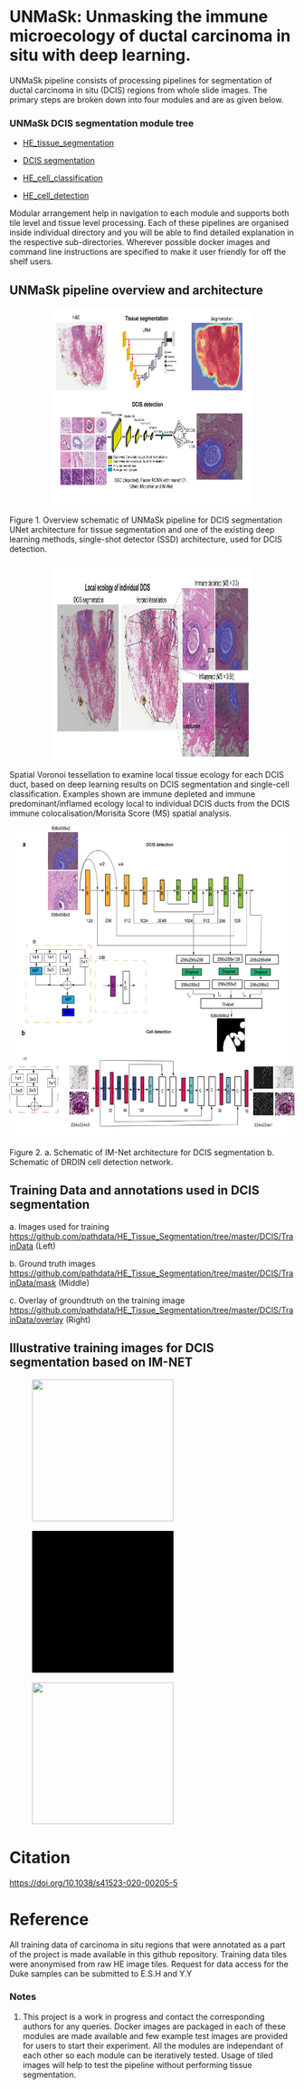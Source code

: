 # UNMaSk: Unmasking the immune microecology of ductal carcinoma in situ with deep learning.



UNMaSk pipeline consists of processing pipelines for segmentation of ductal carcinoma in situ (DCIS) regions from whole slide images. The primary steps are broken down into four modules and are as given below.


### UNMaSk DCIS segmentation module tree
 * [HE_tissue_segmentation](./HE_tissue_seg)

 * [DCIS segmentation](./DCIS)
 
 * [HE_cell_classification](./HE_cell_classification/predict)
 
 * [HE_cell_detection](./IHC_Cell_Detection)
    


Modular arrangement help in navigation to each module and supports both tile level and tissue level processing. Each of these pipelines are organised inside individual directory and you will be able to find detailed explanation in the respective sub-directories. Wherever possible docker images and command line instructions are specified to make it user friendly for off the shelf users.

## UNMaSk pipeline overview and architecture 


<p align="center">
  <img src="environment/gt_Fig1a.png" width="350" height="350"/>
   <figcaption> Figure 1. Overview schematic of UNMaSk pipeline for DCIS segmentation UNet architecture for tissue segmentation and one
   of the existing deep learning methods, single-shot detector (SSD) architecture, used for DCIS detection.
 </p>
 
 <p align="center">
 <img src="environment/gt_Fig1b.png" width="350" height="350"/>
<figcaption> Spatial Voronoi tessellation to examine local tissue ecology for each DCIS duct, based on deep learning results on DCIS segmentation and single-cell classification. Examples shown are immune depleted and immune predominant/inflamed ecology local to individual DCIS ducts from the DCIS immune colocalisation/Morisita Score (MS) spatial analysis. </figcaption>
 </p>
 
<p align="center">
  
   <img src="environment/Fig2_ab_Revised_v1.png" width="550" height="550"/>
   <figcaption> Figure 2. a. Schematic of IM-Net architecture for DCIS segmentation b. Schematic of DRDIN cell detection network. </figcaption>
 </p>
  


## Training Data and annotations used in DCIS segmentation

a. Images used for training
https://github.com/pathdata/HE_Tissue_Segmentation/tree/master/DCIS/TrainData (Left)

b. Ground truth images
https://github.com/pathdata/HE_Tissue_Segmentation/tree/master/DCIS/TrainData/mask (Middle)

c. Overlay of groundtruth on the training image
https://github.com/pathdata/HE_Tissue_Segmentation/tree/master/DCIS/TrainData/overlay (Right)

## Illustrative training images for DCIS segmentation based on IM-NET

<div class="items">
<figure>
    <img src="CIS/PrepareData/IM-NET/training_material/DCIS_freehand_sampled_pos_img_movie_001.gif" width="250" height="250">
    
</figure>
<figure>
    <img src="CIS/PrepareData/IM-NET/training_material/DCIS_freehand_sampled_pos_mask_movie_001.gif" width="250" height="250"> 
    
</figure>
<figure>
    <img src="CIS/PrepareData/IM-NET/training_material/DCIS_freehand_sampled_pos_overlay_movie_001.gif" width="250" height="250"/>
    
 </figure>

</div>


 
# Citation

https://doi.org/10.1038/s41523-020-00205-5

# Reference

All training data of carcinoma in situ regions that were annotated as a part of the project is made available in this github repository.
Training data tiles were anonymised from raw HE image tiles. Request for data access for the Duke samples can be submitted to E.S.H and Y.Y

### Notes

1. This project is a work in progress and contact the corresponding authors for any queries. Docker images are packaged in each of these modules are made available and few example test images are provided for users to start their experiment. All the modules are independant of each other so each module can be iteratively tested. Usage of tiled images will help to test the pipeline without performing tissue segmentation.



